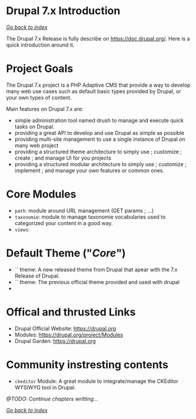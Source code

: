 # Drupal 7.x Introduction
[*Go back to index*](/0_index.md)

The Drupal 7.x Release is fully describe on https://doc.drupal.org/. Here is a quick introduction around it.

# Project Goals
The Drupal 7.x project is a PHP Adaptive CMS that provide a way to develop many web use cases such as default basic types provided by Drupal, or your own types of content.

Main features on Drupal 7.x are:
- simple administration tool named drush to manage and execute quick tasks on Drupal.
- providing a great API to develop and use Drupal as simple as possible
- providing multi-site management to use a single instance of Drupal on many web project
- providing a structured theme architecture to simply use ; customize ; create ; and manage UI for you projects
- providing a structured modular architecture to simply use ; customize ; implement ; and manage your own features or common ones.

# Core Modules
- `path`: module around URL management (GET params ; ...)
- `taxonomie`: module to manage taxonomie vocabularies used to categorized your content in a good way.
- `views`: 

# Default Theme ("*Core*")
- `` theme: A new released theme from Drupal that apear with the 7.x Release of Drupal.
- `` theme: The previous official theme provided and used with drupal
-

# Offical and thrusted Links
- Drupal Official Website: https://drupal.org
- Modules: https://drupal.org/project/Modules
- Drupal Garden: https://drupal.org

# Community instresting contents
- `ckeditor` Module: A great module to integrate/manage the CKEditor WYSIWYG tool in Drupal.



*@TODO: Continue chapters writting...*

[*Go back to index*](/0_index.md)
